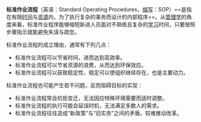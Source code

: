 **标准作业流程**（英语：Standard Operating Procedures，[缩写](https://zh.wikipedia.org/wiki/%E7%B8%AE%E5%AF%AB "缩写")：SOP）==是指在有限[时间](https://zh.wikipedia.org/wiki/%E6%99%82%E9%96%93 "时间")与[资源](https://zh.wikipedia.org/wiki/%E8%B5%84%E6%BA%90 "资源")内，为了执行复杂的事务而设计的内部程序==。从[管理学](https://zh.wikipedia.org/wiki/%E7%AE%A1%E7%90%86%E5%AD%B8 "管理学")的角度来看，标准作业程序能够缩短新进人员面对不熟练且复杂的[学习](https://zh.wikipedia.org/wiki/%E5%AD%B8%E7%BF%92 "学习")时间，只要按照步骤指示就能避免失误与疏忽。

标准作业流程的成立理由，通常有下列几点：
- 标准作业流程可以节省时间，进而达到高效率。
- 标准作业流程可以节省资源的浪费，从而达到环保效应。
- 标准作业流程可以获致稳定性，稳定可以使组织继续存在，也是主要动力。

标准作业流程也可能产生若干问题，反而阻碍目标的实现：
- 标准作业流程常会抗拒变迁，无法因应特殊环境需要而适时调整。
- 标准作业流程的执行可能会延误时机，无法满足多数人的需求。
- 标准作业流程往往造成“新政策”与“旧实务”之间的矛盾，较难推动改革。